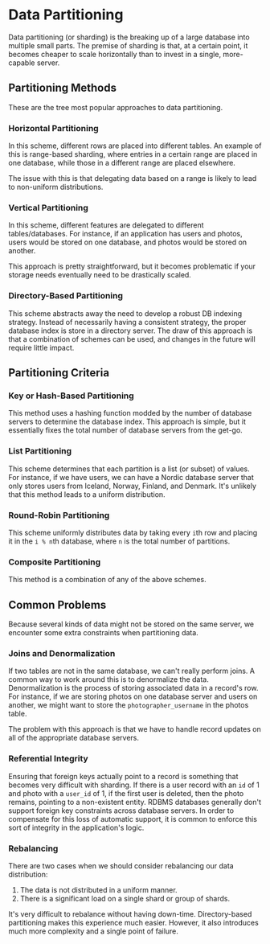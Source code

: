 # Data Partitioning

Data partitioning (or sharding) is the breaking up of a large database into multiple small parts.
The premise of sharding is that, at a certain point, it becomes cheaper to scale horizontally than to invest in a single, more-capable server.

## Partitioning Methods

These are the tree most popular approaches to data partitioning.

### Horizontal Partitioning

In this scheme, different rows are placed into different tables.
An example of this is range-based sharding, where entries in a certain range are placed in one database, while those in a different range are placed elsewhere.

The issue with this is that delegating data based on a range is likely to lead to non-uniform distributions.

### Vertical Partitioning

In this scheme, different features are delegated to different tables/databases.
For instance, if an application has users and photos, users would be stored on one database, and photos would be stored on another.

This approach is pretty straightforward, but it becomes problematic if your storage needs eventually need to be drastically scaled.

### Directory-Based Partitioning

This scheme abstracts away the need to develop a robust DB indexing strategy.
Instead of necessarily having a consistent strategy, the proper database index is store in a directory server.
The draw of this approach is that a combination of schemes can be used, and changes in the future will require little impact.

## Partitioning Criteria

### Key or Hash-Based Partitioning

This method uses a hashing function modded by the number of database servers to determine the database index.
This approach is simple, but it essentially fixes the total number of database servers from the get-go.

### List Partitioning

This scheme determines that each partition is a list (or subset) of values.
For instance, if we have users, we can have a Nordic database server that only stores users from Iceland, Norway, Finland, and Denmark.
It's unlikely that this method leads to a uniform distribution.

### Round-Robin Partitioning

This scheme uniformly distributes data by taking every `i`th row and placing it in the `i % n`th database, where `n` is the total number of partitions.

### Composite Partitioning

This method is a combination of any of the above schemes.

## Common Problems

Because several kinds of data might not be stored on the same server, we encounter some extra constraints when partitioning data.

### Joins and Denormalization

If two tables are not in the same database, we can't really perform joins.
A common way to work around this is to denormalize the data.
Denormalization is the process of storing associated data in a record's row.
For instance, if we are storing photos on one database server and users on another, we might want to store the `photographer_username` in the photos table.

The problem with this approach is that we have to handle record updates on all of the appropriate database servers.

### Referential Integrity

Ensuring that foreign keys actually point to a record is something that becomes very difficult with sharding.
If there is a user record with an `id` of 1 and photo with a `user_id` of 1, if the first user is deleted, then the photo remains, pointing to a non-existent entity.
RDBMS databases generally don't support foreign key constraints across database servers.
In order to compensate for this loss of automatic support, it is common to enforce this sort of integrity in the application's logic.

### Rebalancing

There are two cases when we should consider rebalancing our data distribution:

1. The data is not distributed in a uniform manner.
2. There is a significant load on a single shard or group of shards.

It's very difficult to rebalance without having down-time.
Directory-based partitioning makes this experience much easier.
However, it also introduces much more complexity and a single point of failure.
